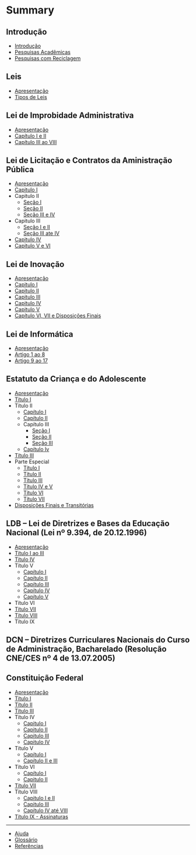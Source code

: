 # Summary

## Introdução

* [Introdução](README.md)
* [Pesquisas Acadêmicas](pesquisas-academicas/README.md)
* [Pesquisas com Reciclagem](pesquisas-academicas/pesquisas-com-reciclagem.md)

## Leis

* [Apresentação](leis/README.md)
* [Tipos de Leis](/leis/tipos-de-leis.md)

## Lei de Improbidade Administrativa

* [Apresentação](/lei-de-improbidade-administrativa/README.md)
* [Capítulo I e II](/lei-de-improbidade-administrativa/capitulo-i-e-ii.md)
* [Capítulo III ao VIII](/lei-de-improbidade-administrativa/capitulo-iii-ao-viii.md)

## Lei de Licitação e Contratos da Aministração Pública

* [Apresentação](/lei-de-licitacoes-e-contratos/README.md)
* [Capitulo I](/lei-de-licitacoes-e-contratos/capitulo-i.md)
* Capitulo II
  * [Seção I](/lei-de-licitacoes-e-contratos/capitulo-ii-secao-i.md)
  * [Seção II](/lei-de-licitacoes-e-contratos/capitulo-ii-secao-ii.md)
  * [Seção III e IV](/lei-de-licitacoes-e-contratos/capitulo-ii-secao-iii-e-iv.md)
* Capitulo III
  * [Seção I e II](/lei-de-licitacoes-e-contratos/capitulo-iii-secao-i-e-ii.md)
  * [Seção III ate IV](/lei-de-licitacoes-e-contratos/capitulo-iii-secao-iii-ate-iv.md)
* [Capitulo IV](/lei-de-licitacoes-e-contratos/capitulo-iv.md)
* [Capitulo V e VI](/lei-de-licitacoes-e-contratos/capitulo-v-e-vi.md)

## Lei de Inovação

* [Apresentação](/lei-de-inovacao/README.md)
* [Capitulo I](/lei-de-inovacao/capitulo-i.md)
* [Capitulo II](/lei-de-inovacao/capitulo-ii.md)
* [Capitulo III](/lei-de-inovacao/capitulo-iii.md)
* [Capitulo IV](/lei-de-inovacao/capitulo-iv.md)
* [Capitulo V](/lei-de-inovacao/capitulo-v.md)
* [Capítulo VI, VII e Disposições Finais](/lei-de-inovacao/capitulo-vi-vii-e-disposicoes-finais.md)

## Lei de Informática

* [Apresentação](lei-de-informatica/apresentacao.md)
* [Artigo 1 ao 8](lei-de-informatica/artigo-1-ao-8.md)
* [Artigo 9 ao 17](lei-de-informatica/artigo-9-ao-17.md)

## Estatuto da Criança e do Adolescente

* [Apresentação](/estatuto-da-crianca-e-do-adolescente/README.md)
* [Título I](/estatuto-da-crianca-e-do-adolescente/titulo-i.md)
* Título II
  * [Capítulo I](/estatuto-da-crianca-e-do-adolescente/titulo-ii-capitulo-i.md)
  * [Capítulo II](/estatuto-da-crianca-e-do-adolescente/titulo-ii-capitulo-ii.md)
  * Capítulo III
    * [Seção I](/estatuto-da-crianca-e-do-adolescente/titulo-ii-capitulo-iii-secao-i.md)
    * [Seção II](/estatuto-da-crianca-e-do-adolescente/titulo-ii-capitulo-iii-secao-ii.md)
    * [Seção III](/estatuto-da-crianca-e-do-adolescente/titulo-ii-capitulo-iii-secao-iii.md)
  * [Capítulo Iv](/estatuto-da-crianca-e-do-adolescente/titulo-ii-capitulo-iv.md)
* [Título III](/estatuto-da-crianca-e-do-adolescente/titulo-iii.md)
* Parte Especial
  * [Título I](/estatuto-da-crianca-e-do-adolescente/parte-especial/titulo-i.md)
  * [Título II](/estatuto-da-crianca-e-do-adolescente/parte-especial/titulo-ii.md)
  * [Título III](/estatuto-da-crianca-e-do-adolescente/parte-especial/titulo-iii.md)
  * [Título IV e V](/estatuto-da-crianca-e-do-adolescente/parte-especial/titulo-iv-e-v.md)
  * [Título VI](/estatuto-da-crianca-e-do-adolescente/parte-especial/titulo-vi.md)
  * [Título VII](/estatuto-da-crianca-e-do-adolescente/parte-especial/titulo-vii.md)
* [Disposições Finais e Transitórias](/estatuto-da-crianca-e-do-adolescente/disposicoes-finais-e-transitorias.md)

## LDB – Lei de Diretrizes e Bases da Educação Nacional \(Lei nº 9.394, de 20.12.1996\)

* [Apresentação](/lei-de-diretrizes-e-bases-da-educacao-nacional/README.md)
* [Título I ao III](/lei-de-diretrizes-e-bases-da-educacao-nacional/titulo-i-ao-iii.md)
* [Título IV](/lei-de-diretrizes-e-bases-da-educacao-nacional/titulo-iv.md)
* Título V
  * [Capítulo I](/lei-de-diretrizes-e-bases-da-educacao-nacional/titulo-v/capitulo-i.md)
  * [Capítulo II](/lei-de-diretrizes-e-bases-da-educacao-nacional/titulo-v/capitulo-ii.md)
  * [Capítulo III](/lei-de-diretrizes-e-bases-da-educacao-nacional/titulo-v/capitulo-iii.md)
  * [Capítulo IV](/lei-de-diretrizes-e-bases-da-educacao-nacional/titulo-v/capitulo-iv.md)
  * [Capítulo V](/lei-de-diretrizes-e-bases-da-educacao-nacional/titulo-v/capitulo-v.md)
* Título VI
* [Título VII](lei-de-diretrizes-e-bases-da-educacao-nacional/titulo-vii.md)
* [Título VIII](lei-de-diretrizes-e-bases-da-educacao-nacional/titulo-viii.md)
* Título IX

## DCN – Diretrizes Curriculares Nacionais do Curso de Administração, Bacharelado \(Resolução CNE/CES nº 4 de 13.07.2005\)

## Constituição Federal

* [Apresentação](/constituicao-federal-1988/README.md)
* [Título I](/constituicao-federal-1988/titulo-i.md)
* [Título II](/constituicao-federal-1988/titulo-ii.md)
* [Título III](/constituicao-federal-1988/titulo-iii.md)
* Título IV
  * [Capitulo I](/constituicao-federal-1988/titulo-iv-capitulo-i.md)
  * [Capitulo II](/constituicao-federal-1988/titulo-iv-capitulo-ii.md)
  * [Capitulo III](/constituicao-federal-1988/titulo-iv-capitulo-iii.md)
  * [Capitulo IV](/constituicao-federal-1988/titulo-iv-capitulo-iv.md)
* Título V
  * [Capítulo I](/constituicao-federal-1988/titulo-v-capitulo-i.md)
  * [Capítulo II e III](/constituicao-federal-1988/titulo-v-capitulo-ii-e-iii.md)
* Título VI
  * [Capítulo I](/constituicao-federal-1988/titulo-vi-capitulo-i.md)
  * [Capitulo II](/constituicao-federal-1988/titulo-vi-capitulo-ii.md)
* [Título VII](/constituicao-federal-1988/titulo-vii.md)
* Título VIII
  * [Capitulo I e II](/constituicao-federal-1988/titulo-viii-capitulo-i-e-ii.md)
  * [Capitulo III](/constituicao-federal-1988/titulo-viii-capitulo-iii.md)
  * [Capítulo IV até VIII](/constituicao-federal-1988/titulo-viii-capitulo-iv-ate-viii.md)
* [Título IX - Assinaturas](/constituicao-federal-1988/titulo-ix-assinaturas.md)

---

* [Ajuda](ajuda.md)
* [Glossário](glossario.md)
* [Referências](referencias.md)


